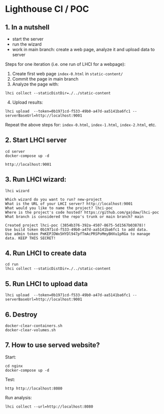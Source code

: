 # Lighthouse CI / POC


## 1. In a nutshell

- start the server
- run the wizard
- work in main branch: create a web page, analyze it and upload data to server

Steps for one iteration (i.e. one run of LHCI for a webpage):

1. Create first web page `index-0.html` in `static-content/`
2. Commit the page in main branch
3. Analyze the page with:

```
lhci collect --staticDistDir=./../static-content
```

4. Upload results:

```
lhci upload  --token=0b1971cd-f533-49b0-a47d-aa5141ba6fc1 --serverBaseUrl=http://localhost:9001

```

Repeat the above steps for: `index-0.html`, `index-1.html`, `index-2.html`, etc.


## 2. Start LHCI server

    cd server
    docker-compose up -d

    http://localhost:9001


## 3. Run LHCI wizard:

    lhci wizard

    Which wizard do you want to run? new-project
    What is the URL of your LHCI server? http://localhost:9001
    What would you like to name the project? lhci-poc
    Where is the project's code hosted? https://github.com/gajdaw/lhci-poc
    What branch is considered the repo's trunk or main branch? main

    Created project lhci-poc (3854b376-392a-4507-8675-5d1567b03878)!
    Use build token 0b1971cd-f533-49b0-a47d-aa5141ba6fc1 to add data.
    Use admin token PmKEPJDWx5HYDl947pfTmAcPRSPoMmyBHXu1pRGa to manage data. KEEP THIS SECRET!

## 4. Run LHCI to create data

    cd run
    lhci collect --staticDistDir=./../static-content

## 5. Run LHCI to upload data

    lhci upload  --token=0b1971cd-f533-49b0-a47d-aa5141ba6fc1 --serverBaseUrl=http://localhost:9001

## 6. Destroy

    docker-clear-containers.sh
    docker-clear-volumes.sh

## 7. How to use served website?

Start:

    cd nginx
    docker-compose up -d

Test:

    http http://localhost:8080


Run analysis:

    lhci collect --url=http://localhost:8080

